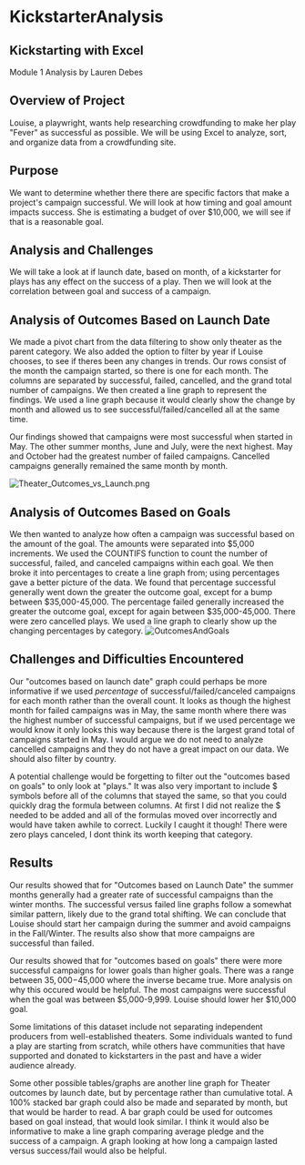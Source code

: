# KickstarterAnalysis
## Kickstarting with Excel
Module 1 Analysis by Lauren Debes
## Overview of Project
Louise, a playwright, wants help researching crowdfunding to make her play "Fever" as successful as possible. We will be using Excel to analyze, sort, and organize data from a crowdfunding site.
## Purpose
We want to determine whether there there are specific factors that make a project's campaign successful. We will look at how timing and goal amount impacts success. She is estimating a budget of over $10,000, we will see if that is a reasonable goal.
## Analysis and Challenges
We will take a look at if launch date, based on month, of a kickstarter for plays has any effect on the success of a play. Then we will look at the correlation between goal and success of a campaign. 
## Analysis of Outcomes Based on Launch Date
We made a pivot chart from the data filtering to show only theater as the parent category. We also added the option to filter by year if Louise chooses, to see if theres been any changes in trends. Our rows consist of the month the campaign started, so there is one for each month. The columns are separated by successful, failed, cancelled, and the grand total number of campaigns. We then created a line graph to represent the findings. We used a line graph because it would clearly show the change by month and allowed us to see successful/failed/cancelled all at the same time.

Our findings showed that campaigns were most successful when started in May. The other summer months, June and July, were the next highest. May and October had the greatest number of failed campaigns. Cancelled campaigns generally remained the same month by month.

![Theater_Outcomes_vs_Launch.png]("https://github.com/LaurenDebes/KickstarterAnalysis/blob/77545431fc3799b67bf0a9a71979f16e98f71b90/Theater_Outcomes_vs_Launch.png") 
## Analysis of Outcomes Based on Goals
We then wanted to analyze how often a campaign was successful based on the amount of the goal. The amounts were separated into $5,000 increments. We used the COUNTIFS function to count the number of successful, failed, and canceled campaigns within each goal. We then broke it into percentages to create a line graph from; using percentages gave a better picture of the data. We found that percentage successful generally went down the greater the outcome goal, except for a bump between $35,000-45,000. The percentage failed generally increased the greater the outcome goal, except for again between $35,000-45,000. There were zero cancelled plays. We used a line graph to clearly show up the changing percentages by category.
![OutcomesAndGoals]("https://github.com/LaurenDebes/KickstarterAnalysis/blob/77545431fc3799b67bf0a9a71979f16e98f71b90/Outcomes_vs_Goals.png")
## Challenges and Difficulties Encountered
Our "outcomes based on launch date" graph could perhaps be more informative if we used *percentage* of successful/failed/canceled campaigns for each month rather than the overall count. It looks as though the highest month for failed campaigns was in May, the same month where there was the highest number of successful campaigns, but if we used percentage we would know it only looks this way because there is the largest grand total of campaigns started in May. I would argue we do not need to analyze cancelled campaigns and they do not have a great impact on our data. We should also filter by country.

A potential challenge would be forgetting to filter out the "outcomes based on goals" to only look at "plays." It was also very important to include $ symbols before all of the columns that stayed the same, so that you could quickly drag the formula between columns. At first I did not realize the $ needed to be added and all of the formulas moved over incorrectly and would have taken awhile to correct. Luckily I caught it though! There were zero plays canceled, I dont think its worth keeping that category.
## Results
Our results showed that for "Outcomes based on Launch Date" the summer months generally had a greater rate of successful campaigns than the winter months. The successful versus failed line graphs follow a somewhat similar pattern, likely due to the grand total shifting. We can conclude that Louise should start her campaign during the summer and avoid campaigns in the Fall/Winter. The results also show that more campaigns are successful than failed.

Our results showed that for "outcomes based on goals" there were more successful campaigns for lower goals than higher goals. There was a range between $35,000-$45,000 where the inverse became true. More analysis on why this occured would be helpful. The most campaigns were successful when the goal was between $5,000-9,999. Louise should lower her $10,000 goal.

Some limitations of this dataset include not separating independent producers from well-established theaters. Some individuals wanted to fund a play are starting from scratch, while others have communities that have supported and donated to kickstarters in the past and have a wider audience already. 

Some other possible tables/graphs are another line graph for Theater outcomes by launch date, but by percentage rather than cumulative total. A 100% stacked bar graph could also be made and separated by month, but that would be harder to read. A bar graph could be used for outcomes based on goal instead, that would look similar. I think it would also be informative to make a line graph comparing average pledge and the success of a campaign. A graph looking at how long a campaign lasted versus success/fail would also be helpful.

